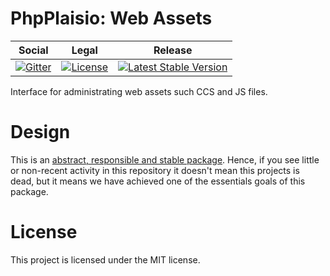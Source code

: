 # PhpPlaisio: Web Assets

<table>
<thead>
<tr>
<th>Social</th>
<th>Legal</th>
<th>Release</th>
</tr>
</thead>
<tbody>
<tr>
<td>
<a href="https://gitter.im/PhpPlaisio/PhpPlaisio"><img src="https://badges.gitter.im/PhpPlaisio/PhpPlaisio.svg" alt="Gitter"/></a>
</td>
<td>
<a href="https://packagist.org/packages/plaisio/web-assets"><img src="https://poser.pugx.org/plaisio/web-assets/license" alt="License"/></a>
</td>
<td>
<a href="https://packagist.org/packages/plaisio/web-assets"><img src="https://poser.pugx.org/plaisio/web-assets/v/stable" alt="Latest Stable Version"/></a>
</td>
</tr>
</tbody>
</table>

Interface for administrating web assets such CCS and JS files.

# Design

This is an [abstract, responsible and stable package](https://matthiasnoback.nl/book/principles-of-package-design/). Hence, if you see little or non-recent activity in this repository it doesn't mean this projects is dead, but it means we have achieved one of the essentials goals of this package.     

#  License

This project is licensed under the MIT license.

